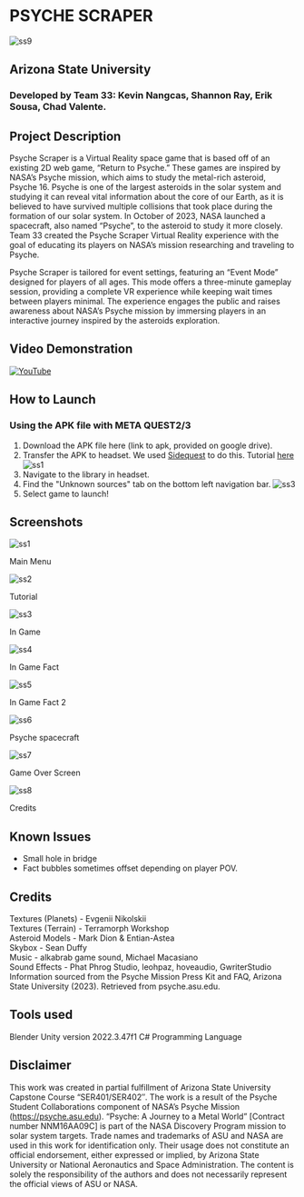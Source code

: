  # PSYCHE SCRAPER

 ![ss9](https://github.com/MissionToPsyche-Iridium/iridium_20b_vr_game-se/blob/main/MissionToPsycheIridium/screenshots/iss9.JPG?raw=true)

## Arizona State University
### Developed by Team 33: Kevin Nangcas, Shannon Ray, Erik Sousa, Chad Valente. 


## Project Description

Psyche Scraper is a Virtual Reality space game that is based off of an existing 2D web game, “Return to Psyche.” These games are inspired by NASA’s Psyche mission, which aims to study the metal-rich asteroid, Psyche 16. Psyche is one of the largest asteroids in the solar system and studying it can reveal vital information about the core of our Earth, as it is believed to have survived multiple collisions that took place during the formation of our solar system. In October of 2023, NASA launched a spacecraft, also named “Psyche”, to the asteroid to study it more closely. Team 33 created the Psyche Scraper Virtual Reality experience with the goal of educating its players on NASA’s mission researching and traveling to Psyche. 

Psyche Scraper is tailored for event settings, featuring an “Event Mode” designed for players of all ages. This mode offers a three-minute gameplay session, providing a complete VR experience while keeping wait times between players minimal. The experience engages the public and raises awareness about NASA’s Psyche mission by immersing players in an interactive journey inspired by the asteroids exploration. 




## Video Demonstration

[![YouTube](http://i.ytimg.com/vi/3tSXgDFGCtc/hqdefault.jpg)](https://www.youtube.com/watch?v=3tSXgDFGCtc)

## How to Launch

### Using the APK file with META QUEST2/3

1. Download the APK file here (link to apk, provided on google drive).
2. Transfer the APK to headset. We used [Sidequest](https://sidequestvr.com) to do this. Tutorial [here](https://help.motive.io/space/STOR/1607696451/Installing+an+APK+using+SideQuest+Guide)
   ![ss1](https://github.com/MissionToPsyche-Iridium/iridium_20b_vr_game-se/blob/Sprint10/MissionToPsycheIridium/Assets/ss1.JPG?raw=true)
3. Navigate to the library in headset.
4. Find the "Unknown sources" tab on the bottom left navigation bar.
   ![ss3](https://github.com/MissionToPsyche-Iridium/iridium_20b_vr_game-se/blob/main/MissionToPsycheIridium/Assets/ss3.JPG?raw=true)
5. Select game to launch! 

## Screenshots

![ss1](https://github.com/MissionToPsyche-Iridium/iridium_20b_vr_game-se/blob/main/MissionToPsycheIridium/screenshots/iss1JPG.JPG?raw=true)

Main Menu

![ss2](https://github.com/MissionToPsyche-Iridium/iridium_20b_vr_game-se/blob/main/MissionToPsycheIridium/screenshots/iss2.JPG?raw=true)

Tutorial 


![ss3](https://github.com/MissionToPsyche-Iridium/iridium_20b_vr_game-se/blob/main/MissionToPsycheIridium/screenshots/iss3.JPG?raw=true)

In Game


![ss4](https://github.com/MissionToPsyche-Iridium/iridium_20b_vr_game-se/blob/main/MissionToPsycheIridium/screenshots/iss4.JPG?raw=true)

In Game Fact


![ss5](https://github.com/MissionToPsyche-Iridium/iridium_20b_vr_game-se/blob/main/MissionToPsycheIridium/screenshots/iss5.JPG?raw=true)

In Game Fact 2


![ss6](https://github.com/MissionToPsyche-Iridium/iridium_20b_vr_game-se/blob/main/MissionToPsycheIridium/screenshots/iss6.JPG?raw=true)

Psyche spacecraft


![ss7](https://github.com/MissionToPsyche-Iridium/iridium_20b_vr_game-se/blob/main/MissionToPsycheIridium/screenshots/iss7.JPG?raw=true)

Game Over Screen


![ss8](https://github.com/MissionToPsyche-Iridium/iridium_20b_vr_game-se/blob/main/MissionToPsycheIridium/screenshots/iss8.JPG?raw=true)


Credits

## Known Issues
- Small hole in bridge
- Fact bubbles sometimes offset depending on player POV.


## Credits

Textures (Planets) - Evgenii Nikolskii  
Textures (Terrain) - Terramorph Workshop  
Asteroid Models - Mark Dion & Entian-Astea  
Skybox - Sean Duffy  
Music - alkabrab game sound, Michael Macasiano  
Sound Effects - Phat Phrog Studio, leohpaz, hoveaudio, GwriterStudio  
Information sourced from the Psyche Mission Press Kit and FAQ, Arizona State University (2023). Retrieved from psyche.asu.edu.

## Tools used
Blender 
Unity version 2022.3.47f1
C# Programming Language

## Disclaimer

This work was created in partial fulfillment of Arizona State University Capstone Course “SER401/SER402″. The work is a result of the Psyche Student Collaborations component of NASA’s Psyche Mission (https://psyche.asu.edu). “Psyche: A Journey to a Metal World” [Contract number NNM16AA09C] is part of the NASA Discovery Program mission to solar system targets. Trade names and trademarks of ASU and NASA are used in this work for identification only. Their usage does not constitute an official endorsement, either expressed or implied, by Arizona State University or National Aeronautics and Space Administration. The content is solely the responsibility of the authors and does not necessarily represent the official views of ASU or NASA.
